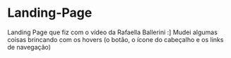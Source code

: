 # Landing-Page
Landing Page que fiz com o vídeo da Rafaella Ballerini :]
Mudei algumas coisas brincando com os hovers (o botão, o ícone do cabeçalho e os links de navegação)
